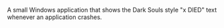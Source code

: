 A small Windows application that shows the Dark Souls style "x DIED" text whenever an application crashes.

